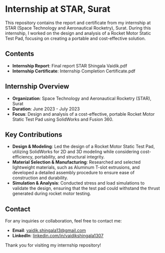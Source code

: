 # Internship at STAR, Surat

This repository contains the report and certificate from my internship at STAR (Space Technology and Aeronautical Rocketry), Surat. During this internship, I worked on the design and analysis of a Rocket Motor Static Test Pad, focusing on creating a portable and cost-effective solution.

## Contents

- **Internship Report**: Final report STAR Shingala Vaidik.pdf
- **Internship Certificate**: Internship Completion Certificate.pdf

## Internship Overview

- **Organization**: Space Technology and Aeronautical Rocketry (STAR), Surat
- **Duration**: June 2023 - July 2023
- **Focus**: Design and analysis of a cost-effective, portable Rocket Motor Static Test Pad using SolidWorks and Fusion 360.

## Key Contributions

- **Design & Modeling**: Led the design of a Rocket Motor Static Test Pad, utilizing SolidWorks for 2D and 3D modeling while considering cost-efficiency, portability, and structural integrity.
- **Material Selection & Manufacturing**: Researched and selected lightweight materials, such as Aluminum T-slot extrusions, and developed a detailed assembly procedure to ensure ease of construction and durability.
- **Simulation & Analysis**: Conducted stress and load simulations to validate the design, ensuring that the test pad could withstand the thrust generated during rocket motor testing.

## Contact

For any inquiries or collaboration, feel free to contact me:

- **Email**: [vaidik.shingala13@gmail.com](mailto:vaidik.shingala13@gmail.com)
- **LinkedIn**: [linkedin.com/in/vaidikshingala1307](https://linkedin.com/in/vaidikshingala1307)

Thank you for visiting my internship repository!
